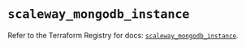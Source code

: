 # `scaleway_mongodb_instance`

Refer to the Terraform Registry for docs: [`scaleway_mongodb_instance`](https://registry.terraform.io/providers/scaleway/scaleway/2.57.0/docs/resources/mongodb_instance).
